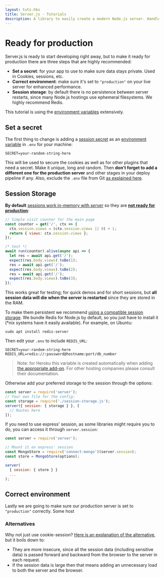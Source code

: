 ```yaml
---
layout: tuts.hbs
title: Server.js - Tutorials
description: A library to easily create a modern Node.js server. Handles HTTP, Websockets and all the small details.
---
```


# Ready for production

Server.js is ready to start developing right away, but to make it ready for production there are three steps that are highly recommended:

- **Set a secret**: for your app to use to make sure data stays private. Used in Cookies, sessions, etc.
- **Correct environment**: make sure it's set to `"production"` on your live server for enhanced performance.
- **Session storage**: by default there is no persistence between server restarts, since many Node.js hostings use ephemeral filesystems. We highly recommend Redis.

This tutorial is using the [environment variables](/documentation/options/#environment) extensively.



## Set a secret

The first thing to change is adding a [session secret](https://martinfowler.com/articles/session-secret.html) as an [environment variable](/documentation/options/#environment) in `.env` for your machine:

```
SECRET=your-random-string-here
```

This will be used to secure the cookies as well as for other plugins that need a secret. Make it unique, long and random. Then **don't forget to add a different one for the production server** and other stages in your deploy pipeline if any. Also, exclude the `.env` file from Git [as explained here](http://localhost:3000/documentation/options/#environment).


## Session Storage

**By default** [sessions work in-memory with *server*](https://github.com/expressjs/session) so they are [**not ready for production**](https://github.com/expressjs/session/pull/220):

```js
// Simple visit counter for the main page
const counter = get('/', ctx => {
  ctx.session.views = (ctx.session.views || 0) + 1;
  return { views: ctx.session.views };
});

/* test */
await run(counter).alive(async api => {
  let res = await api.get('/');
  expect(res.body.views).toBe(1);
  res = await api.get('/');
  expect(res.body.views).toBe(2);
  res = await api.get('/');
  expect(res.body.views).toBe(3);
});
```

This works great for testing; for quick demos and for short sessions, but **all session data will die when the server is restarted** since they are stored in the RAM.

To make them persistent we recommend [using a compatible session storage](https://github.com/expressjs/session#compatible-session-stores). We bundle Redis for Node.js by default, so you just have to install it (\*nix systems have it easily available). For example, on Ubuntu:

```
sudo apt install redis-server
```

Then edit your `.env` to include `REDIS_URL`:

```
SECRET=your-random-string-here
REDIS_URL=redis://:password@hostname:port/db_number
```

> Note: for Heroku this variable is created automatically when adding [the appropriate add-on](https://devcenter.heroku.com/articles/heroku-redis). For other hosting companies please consult their documentation.

Otherwise add your preferred storage to the session through the options:

```js
const server = require('server');
// Your own file for the config:
const storage = require('./session-storage.js');
server({ session: { storage } }, [
  // Routes here
]);
```

If you need to use express' session, as some libraries might require you to do, you can access it through `server.session`:

```js
const server = require('server');

// Mount it on express' session
const MongoStore = require('connect-mongo')(server.session);
const store = MongoStore(options);

server(
  { session: { store } }
  ...
);
```

## Correct environment

Lastly we are going to make sure our production server is set to `"production"` correctly. Some host


### Alternatives

Why not just use cookie-session? [Here is an explanation of the alternative](http://stackoverflow.com/a/15745086/938236), but it boils down to:

- They are more insecure, since all the session data (including sensitive data) is passed forward and backward from the browser to the server in each request.
- If the session data is large then that means adding an unnecessary load to both the server and the browser.
